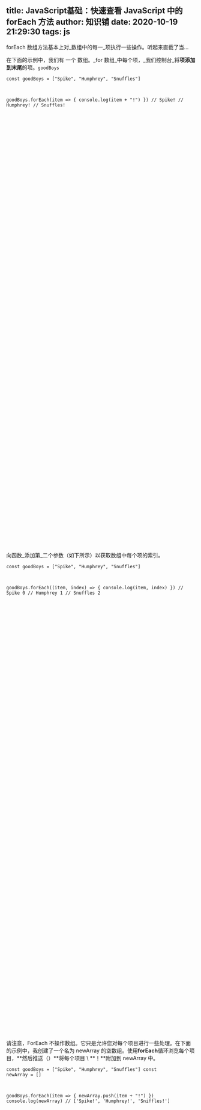 
title: JavaScript基础：快速查看 JavaScript 中的 forEach 方法
author: 知识铺
date: 2020-10-19 21:29:30
tags: js
---
forEach 数组方法基本上对_数组中的每一_项执行一些操作。听起来直截了当...

<font _mstmutation="1" _msthash="275951" _msttexthash="364983515">在下面的示例中，我们有 一个 数组。_for 数组_中每个项，_我们控制台_将**项添加到末尾**的项。</font>```goodBoys```

 <code>const goodBoys = ["Spike", "Humphrey", "Snuffles"]

goodBoys.forEach(item => {
  console.log(item + "!")
})
// Spike!
// Humphrey!
// Snuffles!</code> 

 <svg xmlns="http://www.w3.org/2000/svg" viewBox="0 0 448 512" class="highlight-action highlight-action--fullscreen-on" _msthidden="1"><title _msthash="1006096" _msttexthash="419224" _msthidden="1">Enter fullscreen mode</title></svg> <svg xmlns="http://www.w3.org/2000/svg" viewBox="0 0 448 512" class="highlight-action highlight-action--fullscreen-off" _msthidden="1"><title _msthash="1006642" _msttexthash="385177" _msthidden="1">Exit fullscreen mode</title></svg>

<font _mstmutation="1" _msthash="276523" _msttexthash="221456469">向函数_添加第_二个参数（如下所示）以获取数组中每个项的索引。</font>

 <code>const goodBoys = ["Spike", "Humphrey", "Snuffles"]

goodBoys.forEach((item, index) => {
  console.log(item, index)
})
// Spike 0
// Humphrey 1
// Snuffles 2</code> 

 <svg xmlns="http://www.w3.org/2000/svg" viewBox="0 0 448 512" class="highlight-action highlight-action--fullscreen-on" _msthidden="1"><title _msthash="1006720" _msttexthash="419224" _msthidden="1">Enter fullscreen mode</title></svg> <svg xmlns="http://www.w3.org/2000/svg" viewBox="0 0 448 512" class="highlight-action highlight-action--fullscreen-off" _msthidden="1"><title _msthash="1007266" _msttexthash="385177" _msthidden="1">Exit fullscreen mode</title></svg>

<font _mstmutation="1" _msthash="277095" _msttexthash="1725716265">请注意，ForEach 不操作数组。它只是允许您对每个项目进行一些处理。在下面的示例中，我创建了一个名为 newArray 的空数组。使用**forEach**循环浏览每个项目，**然后推送（）**将每个项目 \ **！**附加到 newArray 中。</font>

 <code>const goodBoys = ["Spike", "Humphrey", "Snuffles"]
const newArray = []

goodBoys.forEach(item => {
  newArray.push(item + "!")
})
console.log(newArray)
// ['Spike!', 'Humphrey!', 'Sniffles!']</code> 

 <svg xmlns="http://www.w3.org/2000/svg" viewBox="0 0 448 512" class="highlight-action highlight-action--fullscreen-on" _msthidden="1"><title _msthash="1007344" _msttexthash="419224" _msthidden="1">Enter fullscreen mode</title></svg> <svg xmlns="http://www.w3.org/2000/svg" viewBox="0 0 448 512" class="highlight-action highlight-action--fullscreen-off" _msthidden="1"><title _msthash="1007890" _msttexthash="385177" _msthidden="1">Exit fullscreen mode</title></svg>


